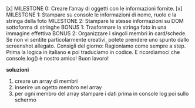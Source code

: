 
[x] MILESTONE 0:
Creare l’array di oggetti con le informazioni fornite.
[x] MILESTONE 1:
Stampare su console le informazioni di nome, ruolo e la stringa della foto
MILESTONE 2:
Stampare le stesse informazioni su DOM sottoforma di stringhe
BONUS 1:
Trasformare la stringa foto in una immagine effettiva
BONUS 2:
Organizzare i singoli membri in card/schede. Se non vi sentite particolarmente creativi, potete prendere uno spunto dallo screenshot allegato.
Consigli del giorno:
Ragioniamo come sempre a step.
Prima la logica in italiano e poi traduciamo in codice.
E ricordiamoci che console.log() è nostro amico!
Buon lavoro!

**soluzioni**
1. creare un array di membri 
2. inserire un ogetto membro nel array
3. per ogni membro del array stampare i dati prima in console log poi sullo schermo
